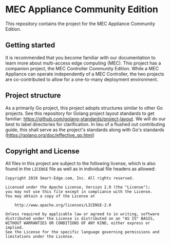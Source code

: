 # MEC Appliance Community Edition
This repository contains the project for the MEC Appliance Community Edition.

## Getting started
It is recommended that you become familiar with our documentation to learn more about multi-access edge computing (MEC). This project has a companion project, the MEC Controller Community Edition. While a MEC Appliance can operate independently of a MEC Controller, the two projects are co-contributed to allow for a one-to-many deployment environment.

## Project structure
As a primarily Go project, this project adopts structures similar to other Go projects. See this repository for Golang project layout standards to get familiar: https://github.com/golang-standards/project-layout. We will do our best to label directories for clarification. In lieu of a flushed out contributing guide, this shall serve as the project's standards along with Go's standards (https://golang.org/doc/effective_go.html)

## Copyright and License
All files in this project are subject to the following license, which is also found in the `LICENSE` file as well as in individual file headers as allowed:

```
Copyright 2019 Smart-Edge.com, Inc. All rights reserved.

Licensed under the Apache License, Version 2.0 (the "License");
you may not use this file except in compliance with the License.
You may obtain a copy of the License at

    http://www.apache.org/licenses/LICENSE-2.0

Unless required by applicable law or agreed to in writing, software
distributed under the License is distributed on an "AS IS" BASIS,
WITHOUT WARRANTIES OR CONDITIONS OF ANY KIND, either express or implied.
See the License for the specific language governing permissions and
limitations under the License.
```
